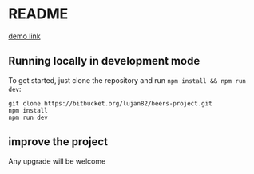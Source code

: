 # README #
[demo link](https://beers-web.vercel.app/)

## Running locally in development mode

To get started, just clone the repository and run `npm install && npm run dev`:

    git clone https://bitbucket.org/lujan82/beers-project.git
    npm install
    npm run dev

## improve the project

Any upgrade will be welcome
